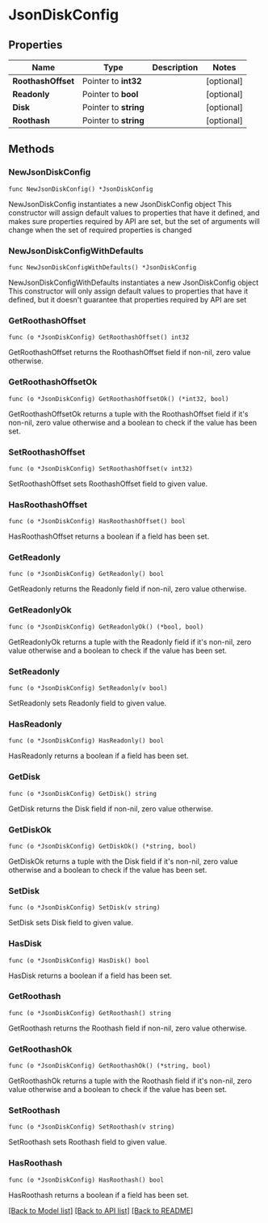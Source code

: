 # JsonDiskConfig

## Properties

Name | Type | Description | Notes
------------ | ------------- | ------------- | -------------
**RoothashOffset** | Pointer to **int32** |  | [optional] 
**Readonly** | Pointer to **bool** |  | [optional] 
**Disk** | Pointer to **string** |  | [optional] 
**Roothash** | Pointer to **string** |  | [optional] 

## Methods

### NewJsonDiskConfig

`func NewJsonDiskConfig() *JsonDiskConfig`

NewJsonDiskConfig instantiates a new JsonDiskConfig object
This constructor will assign default values to properties that have it defined,
and makes sure properties required by API are set, but the set of arguments
will change when the set of required properties is changed

### NewJsonDiskConfigWithDefaults

`func NewJsonDiskConfigWithDefaults() *JsonDiskConfig`

NewJsonDiskConfigWithDefaults instantiates a new JsonDiskConfig object
This constructor will only assign default values to properties that have it defined,
but it doesn't guarantee that properties required by API are set

### GetRoothashOffset

`func (o *JsonDiskConfig) GetRoothashOffset() int32`

GetRoothashOffset returns the RoothashOffset field if non-nil, zero value otherwise.

### GetRoothashOffsetOk

`func (o *JsonDiskConfig) GetRoothashOffsetOk() (*int32, bool)`

GetRoothashOffsetOk returns a tuple with the RoothashOffset field if it's non-nil, zero value otherwise
and a boolean to check if the value has been set.

### SetRoothashOffset

`func (o *JsonDiskConfig) SetRoothashOffset(v int32)`

SetRoothashOffset sets RoothashOffset field to given value.

### HasRoothashOffset

`func (o *JsonDiskConfig) HasRoothashOffset() bool`

HasRoothashOffset returns a boolean if a field has been set.

### GetReadonly

`func (o *JsonDiskConfig) GetReadonly() bool`

GetReadonly returns the Readonly field if non-nil, zero value otherwise.

### GetReadonlyOk

`func (o *JsonDiskConfig) GetReadonlyOk() (*bool, bool)`

GetReadonlyOk returns a tuple with the Readonly field if it's non-nil, zero value otherwise
and a boolean to check if the value has been set.

### SetReadonly

`func (o *JsonDiskConfig) SetReadonly(v bool)`

SetReadonly sets Readonly field to given value.

### HasReadonly

`func (o *JsonDiskConfig) HasReadonly() bool`

HasReadonly returns a boolean if a field has been set.

### GetDisk

`func (o *JsonDiskConfig) GetDisk() string`

GetDisk returns the Disk field if non-nil, zero value otherwise.

### GetDiskOk

`func (o *JsonDiskConfig) GetDiskOk() (*string, bool)`

GetDiskOk returns a tuple with the Disk field if it's non-nil, zero value otherwise
and a boolean to check if the value has been set.

### SetDisk

`func (o *JsonDiskConfig) SetDisk(v string)`

SetDisk sets Disk field to given value.

### HasDisk

`func (o *JsonDiskConfig) HasDisk() bool`

HasDisk returns a boolean if a field has been set.

### GetRoothash

`func (o *JsonDiskConfig) GetRoothash() string`

GetRoothash returns the Roothash field if non-nil, zero value otherwise.

### GetRoothashOk

`func (o *JsonDiskConfig) GetRoothashOk() (*string, bool)`

GetRoothashOk returns a tuple with the Roothash field if it's non-nil, zero value otherwise
and a boolean to check if the value has been set.

### SetRoothash

`func (o *JsonDiskConfig) SetRoothash(v string)`

SetRoothash sets Roothash field to given value.

### HasRoothash

`func (o *JsonDiskConfig) HasRoothash() bool`

HasRoothash returns a boolean if a field has been set.


[[Back to Model list]](../README.md#documentation-for-models) [[Back to API list]](../README.md#documentation-for-api-endpoints) [[Back to README]](../README.md)


